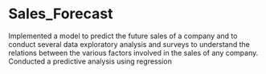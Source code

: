 # Sales_Forecast
Implemented a model to predict the future sales of a company and to conduct several data exploratory analysis and surveys to understand the relations between the various factors involved in the sales of any company.  Conducted a predictive analysis using regression
